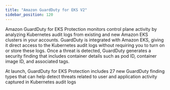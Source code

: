 ```yaml
---
title: "Amazon GuardDuty for EKS V2"
sidebar_position: 120
---
```


Amazon GuardDuty for EKS Protection monitors control plane activity by analyzing Kubernetes audit logs from existing and new Amazon EKS clusters in your accounts. GuardDuty is integrated with Amazon EKS, giving it direct access to the Kubernetes audit logs without requiring you to turn on or store these logs. Once a threat is detected, GuardDuty generates a security finding that includes container details such as pod ID, container image ID, and associated tags. 

At launch, GuardDuty for EKS Protection includes 27 new GuardDuty finding types that can help detect threats related to user and application activity captured in Kubernetes audit logs